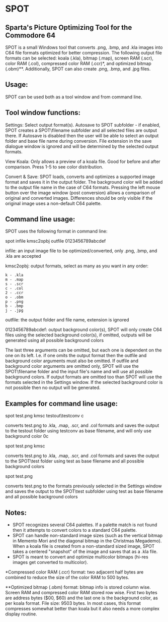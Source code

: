 # SPOT
Sparta's Picture Optimizing Tool for the Commodore 64
-----------------------------------------------------

SPOT is a small Windows tool that converts .png, .bmp, and .kla images into C64 file formats optimized for better compression. The following output file formats can be selected: koala (.kla), bitmap (.map), screen RAM (.scr), color RAM (.col), compressed color RAM (.ccr)*, and optimized bitmap (.obm)**. Additionally, SPOT can also create .png, .bmp, and .jpg files.


Usage:
------
SPOT can be used both as a tool window and from command line.


Tool window functions:
----------------------
Settings: Select output format(s). Autosave to SPOT subfolder - if enabled, SPOT creates a SPOT\filename subfolder and all selected files are output there. If Autosave is disabled then the user will be able to select an output folder and base file name during conversion. File extension in the save dialogue window is ignored and will be determined by the selected output formats.

View Koala: Only allows a preview of a koala file. Good for before and after comparison. Press 1-5 to see color distribution.

Convert & Save: SPOT loads, converts and optimizes a supported image format and saves it in the output folder. The background color will be added to the output file name in the case of C64 formats. Pressing the left mouse button over the image window (post conversion) allows a comparison of original and converted images. Differences should be only visible if the original image uses a non-default C64 palette.


Command line usage:
-------------------
SPOT uses the following format in command line:

spot infile kmsc2opbj outfile 0123456789abcdef

infile: an input image file to be optimized/converted, only .png, .bmp, and .kla are accepted

kmsc2opbj: output formats, select as many as you want in any order:

	k - .kla
	m - .map
	s - .scr
	c - .col
	2 - .ccr
	o - .obm
	p - .png
	b - .bmp
	j - .jpg

outfile: the output folder and file name, extension is ignored

0123456789abcdef: output background color(s), SPOT will only create C64 files using the selected background color(s), if omitted, outputs will be generated using all possible background colors

The last three arguments can be omitted, but each one is dependent on the one on its left. I.e. if one omits the output format then the outfile and background color arguments must also be omitted. If outfile and background color arguments are omitted only, SPOT will use the SPOT\filename folder and the input file's name and will use all possible background colors. If output formats are omitted too than SPOT will use the formats selected in the Settings window. If the selected background color is not possible then no output will be generated.


Examples for command line usage:
--------------------------------

spot test.png kmsc testout\testconv c

converts test.png to .kla, .map, .scr, and .col formats and saves the output to the testout folder using testconv as base filename, and will only use background color 0c

spot test.png kmsc

converts test.png to .kla, .map, .scr, and .col formats and saves the output to the SPOT\test folder using test as base filename and all possible background colors

spot test.png

converts test.png to the formats previously selected in the Settings window and saves the output to the SPOT\test subfolder using test as base filename and all possible background colors


Notes:
------
- SPOT recognizes several C64 palettes. If a palette match is not found then it attempts to convert colors to a standard C64 palette.
- SPOT can handle non-standard image sizes (such as the vertical bitmap in Memento Mori and the diagonal bitmap in the Christmas Megademo). When a koala file is created from a non-standard sized image, SPOT takes a centered "snapshot" of the image and saves that as a .kla file.
- SPOT is meant to convert and optimize multicolor bitmaps (hi-res images get converted to multicolor).


*Compressed color RAM (.ccr) format: two adjacent half bytes are combined to reduce the size of the color RAM to 500 bytes.

**Optimized bitmap (.obm) format: bitmap info is stored column wise. Screen RAM and compressed color RAM stored row wise. First two bytes are address bytes ($00, $60) and the last one is the background color, as per koala format. File size: 9503 bytes. In most cases, this format compresses somewhat better than koala but it also needs a more complex display routine.
